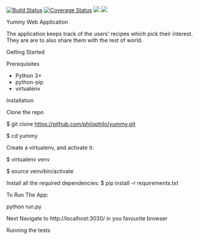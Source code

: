 [![Build Status](https://travis-ci.org/philophilo/yummy.svg?branch=master)](https://travis-ci.org/philophilo/yummy)
[![Coverage Status](https://coveralls.io/repos/github/philophilo/yummy/badge.svg?branch=master)](https://coveralls.io/github/philophilo/yummy?branch=master)
<a href="https://codeclimate.com/github/philophilo/yummy/maintainability"><img src="https://api.codeclimate.com/v1/badges/852bc301bdc399305886/maintainability" /></a>
<a href="https://codeclimate.com/github/philophilo/yummy/test_coverage"><img src="https://api.codeclimate.com/v1/badges/852bc301bdc399305886/test_coverage" /></a>

Yummy Web Application

The application keeps track of the users' recipes which pick their interest. They are are to also share them with the rest of world.

Getting Started


Prerequisites

- Python 3+ 
- python-pip 
- virtualenv

Installation

Clone the repo

$ git clone https://github.com/philophilo/yummy.git

$ cd yummy

Create a virtualenv, and activate it:


$ virtualenv venv 

$ source venv/bin/activate

Install all the required dependencies: $ pip install -r requirements.txt

To Run The App:

python run.py

Next Navigate to http://localhost:3030/ in you favourite browser

Running the tests

